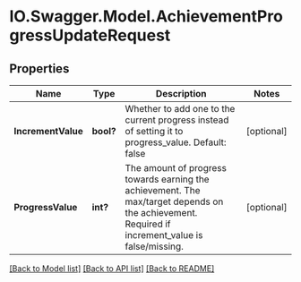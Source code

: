 # IO.Swagger.Model.AchievementProgressUpdateRequest
## Properties

Name | Type | Description | Notes
------------ | ------------- | ------------- | -------------
**IncrementValue** | **bool?** | Whether to add one to the current progress instead of setting it to progress_value. Default: false | [optional] 
**ProgressValue** | **int?** | The amount of progress towards earning the achievement. The max/target depends on the achievement. Required if increment_value is false/missing. | [optional] 

[[Back to Model list]](../README.md#documentation-for-models) [[Back to API list]](../README.md#documentation-for-api-endpoints) [[Back to README]](../README.md)

